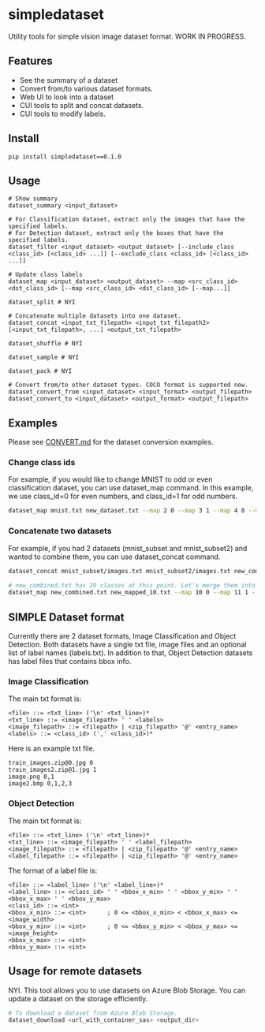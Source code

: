 # simpledataset

Utility tools for simple vision image dataset format. WORK IN PROGRESS.

## Features
* See the summary of a dataset
* Convert from/to various dataset formats.
* Web UI to look into a dataset
* CUI tools to split and concat datasets.
* CUI tools to modify labels.

## Install
```
pip install simpledataset==0.1.0
```

## Usage
```
# Show summary
dataset_summary <input_dataset>

# For Classification dataset, extract only the images that have the specified labels.
# For Detection dataset, extract only the boxes that have the specified labels.
dataset_filter <input_dataset> <output_dataset> [--include_class <class_id> [<class_id> ...]] [--exclude_class <class_id> [<class_id> ...]]

# Update class labels
dataset_map <input_dataset> <output_dataset> --map <src_class_id> <dst_class_id> [--map <src_class_id> <dst_class_id> [--map...]]

dataset_split # NYI

# Concatenate multiple datasets into one dataset.
dataset_concat <input_txt_filepath> <input_txt_filepath2> [<input_txt_filepath>, ...] <output_txt_filepath>

dataset_shuffle # NYI

dataset_sample # NYI

dataset_pack # NYI

# Convert from/to other dataset types. COCO format is supported now.
dataset_convert_from <input_dataset> <input_format> <output_filepath>
dataset_convert_to <input_dataset> <output_format> <output_filepath>
```


## Examples

Please see [CONVERT.md](CONVERT.md) for the dataset conversion examples.

### Change class ids
For example, if you would like to change MNIST to odd or even classification dataset, you can use dataset_map command. In this example, we use class_id=0 for even numbers, and class_id=1 for odd numbers.
```bash
dataset_map mnist.txt new_dataset.txt --map 2 0 --map 3 1 --map 4 0 --map 5 1 --map 6 0 --map 7 1 --map 8 0 --map 9 1
```

### Concatenate two datasets
For example, if you had 2 datasets (mnist_subset and mnist_subset2) and wanted to combine them, you can use dataset_concat command.
```bash
dataset_concat mnist_subset/images.txt mnist_subset2/images.txt new_combined.txt

# new_combined.txt has 20 classes at this point. Let's merge them into 10 classes.
dataset_map new_combined.txt new_mapped_10.txt --map 10 0 --map 11 1 --map 12 2 --map 13 3 --map 14 4 --map 15 5 --map 16 6 --map 17 7 --map 18 8 --map 19 9
```
## SIMPLE Dataset format
Currently there are 2 dataset formats, Image Classification and Object Detection. Both datasets have a single txt file, image files and an optional list of label names (labels.txt). In addition to that, Object Detection datasets has label files that contains bbox info.

### Image Classification
The main txt format is:
```
<file> ::= <txt_line> ('\n' <txt_line>)*
<txt_line> ::= <image_filepath> ' ' <labels>
<image_filepath> ::= <filepath> | <zip_filepath> '@' <entry_name>
<labels> ::= <class_id> (',' <class_id>)*
```

Here is an example txt file.
```
train_images.zip@0.jpg 0
train_images2.zip@1.jpg 1
image.png 0,1
image2.bmp 0,1,2,3
```

### Object Detection
The main txt format is:
```
<file> ::= <txt_line> ('\n' <txt_line>)*
<txt_line> ::= <image_filepath> ' ' <label_filepath>
<image_filepath> ::= <filepath> | <zip_filepath> '@' <entry_name>
<label_filepath> ::= <filepath> | <zip_filepath> '@' <entry_name>
```

The format of a label file is:
```
<file> ::= <label_line> ('\n' <label_line>)*
<label_line> ::= <class_id> ' ' <bbox_x_min> ' ' <bbox_y_min> ' ' <bbox_x_max> ' ' <bbox_y_max>
<class_id> ::= <int>
<bbox_x_min> ::= <int>      ; 0 <= <bbox_x_min> < <bbox_x_max> <= <image_width>
<bbox_y_min> ::= <int>      ; 0 <= <bbox_y_min> < <bbox_y_max> <= <image_height>
<bbox_x_max> ::= <int>
<bbox_y_max> ::= <int>
```


## Usage for remote datasets
NYI.
This tool allows you to use datasets on Azure Blob Storage. You can update a dataset on the storage efficiently.

```bash
# To download a dataset from Azure Blob Storage.
dataset_download <url_with_container_sas> <output_dir>
```

